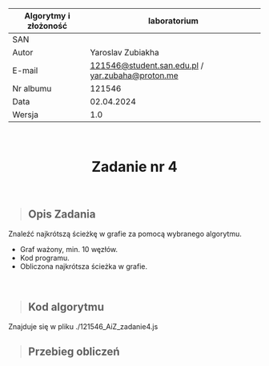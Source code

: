 <div align="center">

| Algorytmy i złożoność | laboratorium |
|-----------------------|--------------|
| SAN                   |              |
| Autor                 | Yaroslav Zubiakha |
| E-mail                | 121546@student.san.edu.pl / yar.zubaha@proton.me |
| Nr albumu             | 121546       |
| Data                  | 02.04.2024   |
| Wersja                | 1.0          |

<br>

# **Zadanie nr 4** 

</div>

<br>

> ## Opis Zadania
Znaleźć najkrótszą ścieżkę w grafie za pomocą wybranego algorytmu.  

- Graf ważony, min. 10 węzłów.
- Kod programu.
- Obliczona najkrótsza ścieżka w grafie.

<br>

> ## Kod algorytmu
Znajduje się w pliku ./121546_AiZ_zadanie4.js  


> ## Przebieg obliczeń
